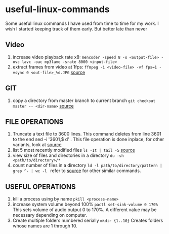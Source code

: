 # useful-linux-commands
Some useful linux commands I have used from time to time for my work. I wish I started keeping track of them early. But better late than never

## Video
1. increase video playback rate x8: ```mencoder -speed 8 -o <output-file> -ovc lavc -oac mp3lame -srate 8000 <input-file>```
1. extract frames from video at 1fps: ```ffmpeg -i <video-file> -vf fps=1 -vsync 0 <out-file>_%d.JPG``` [source](https://askubuntu.com/questions/1019356/how-can-l-use-ffmpeg-to-extract-frames-with-a-certain-fps-ans-scaling)

## GIT
1. copy a directory from master branch to current branch ```git checkout master -- <dir-name>``` [source](https://stackoverflow.com/questions/2668886/git-copy-all-files-in-a-directory-from-another-branch)

## FILE OPERATIONS
1. Truncate a text file to 3600 lines. This command deletes from line 3601 to the end sed -i '3601,$ d' <filename>. This file operation is done inplace, for other variants, look at [source](https://stackoverflow.com/questions/19017994/how-do-i-limit-or-truncate-text-file-by-number-of-lines)
1. list 5 most recently modified files ```ls -1t | tail -5``` [source](https://stackoverflow.com/questions/15691359/how-can-i-list-ls-the-5-last-modified-files-in-a-directory)
1. view size of files and directories in a directory ```du -sh <path/to/directory>/*```
1. count number of files in a directory ```ld -l path/to/directory/pattern | grep ^- | wc -l ``` refer to [source](https://askubuntu.com/questions/34099/find-number-of-files-in-folder-and-sub-folders) for other similar commands.
## USEFUL OPERATIONS
1. kill a process using by name ```pkill <process-name>```
1. increase system volume beyond 100% ```pactl set-sink-volume 0 170%``` This sets volume of audio output 0 to 170%. A different value may be necessary depending on computer.
1. Create multiple folders numbered serially ```mkdir {1..10}``` Creates folders whose names are 1 through 10. 
